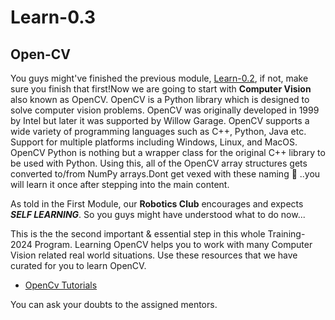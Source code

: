 # Learn-0.3
## Open-CV
You  guys might've finished the previous module, [Learn-0.2](https://github.com/Training-2024/Learn-0.2), if not, make sure you finish that first!<!--first finish that and then visit this module.-->Now we are going to start with **Computer Vision** also known as OpenCV.
OpenCV<!--Cv here is Computer Vision--> is a Python library which is designed to solve computer vision problems. OpenCV was originally developed in 1999 by Intel but later it was supported by Willow Garage.
OpenCV supports a wide variety of programming languages such as C++, Python, Java etc. Support for multiple platforms including Windows, Linux, and MacOS.
OpenCV Python is nothing but a wrapper class for the original C++ library to be used with Python. Using this, all of the OpenCV array structures gets converted to/from NumPy arrays.Dont get vexed with these naming 🤣 ..you will learn it once after stepping into the main content.

As <!--previously-->told in the First Module, our **Robotics Club** <!--is promoting-->encourages and expects **_SELF LEARNING_**. So you guys might have understood what to do now...

This is the the second important & essential step in this whole Training-2024 Program. <!--So-->Learning OpenCV helps you to work with many Computer Vision related real world situations. Use these resources that we have curated for you to learn OpenCV.

- [OpenCv Tutorials](https://github.com/Training-2024/Learn-0.2/tree/main/python_tutorials)

You can ask your doubts to the assigned mentors.
